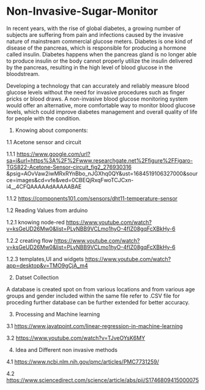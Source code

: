 # Non-Invasive-Sugar-Monitor

In recent years, with the rise of global diabetes, a growing number of subjects are suffering from pain and infections caused by the invasive nature of mainstream commercial glucose meters. Diabetes is one kind of disease of the pancreas, which is responsible for producing a hormone called insulin. Diabetes happens when the pancreas gland is no longer able to produce insulin or the body cannot properly utilize the insulin delivered by the pancreas, resulting in the high level of blood glucose in the bloodstream.


Developing a technology that can accurately and reliably measure blood glucose levels without the need for invasive procedures such as finger pricks or blood draws. 
A non-invasive blood glucose monitoring system would offer an alternative, more comfortable way to monitor blood glucose levels, which could improve diabetes management and overall quality of life for people with the condition. 


1. Knowing about components:

1.1 Acetone sensor and circuit

1.1.1 https://www.google.com/url?sa=i&url=https%3A%2F%2Fwww.researchgate.net%2Ffigure%2FFigaro-TGS822-Acetone-Sensor-circuit_fig2_276930316     &psig=AOvVaw2iwMRxRYnBbo_nJGXhq0QY&ust=1684519106327000&source=images&cd=vfe&ved=0CBEQjRxqFwoTCJCxn-i4__4CFQAAAAAdAAAAABAE

1.1.2 https://components101.com/sensors/dht11-temperature-sensor

1.2 Reading Values from arduino

1.2.1  knowing node-red
https://www.youtube.com/watch?v=ksGeUD26Mw0&list=PLyNBB9VCLmo1hyO-4fIZ08gqFcXBkHy-6 

1.2.2  creating flow 
https://www.youtube.com/watch?v=ksGeUD26Mw0&list=PLyNBB9VCLmo1hyO-4fIZ08gqFcXBkHy-6

1.2.3 templates,UI and widgets
https://www.youtube.com/watch?app=desktop&v=TMO9gCjA_m4


2. Datset Collection

A database is created spot on from various locations and from various age groups and gender included within the  same file refer to .CSV file for proceding further
database can be further extended for better accuracy. 



3. Processing and Machine learning

3.1 https://www.javatpoint.com/linear-regression-in-machine-learning

3.2 https://www.youtube.com/watch?v=TJveOYsK6MY


4. Idea and Different non invasive methods

4.1   https://www.ncbi.nlm.nih.gov/pmc/articles/PMC7731259/
 
4.2	https://www.sciencedirect.com/science/article/abs/pii/S1746809415000075 


